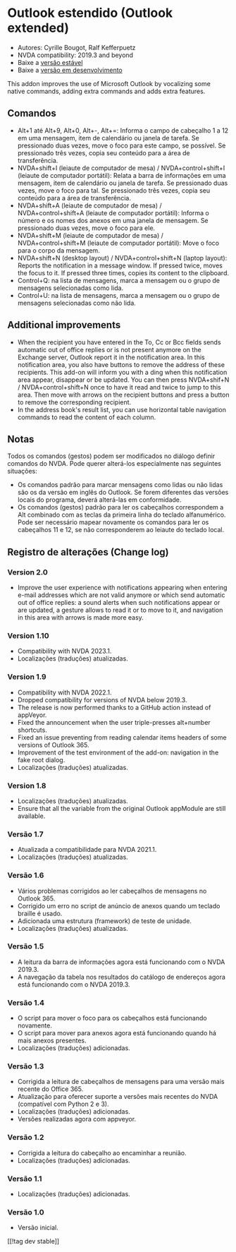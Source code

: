 # Outlook estendido (Outlook extended) #

* Autores: Cyrille Bougot, Ralf Kefferpuetz
* NVDA compatibility: 2019.3 and beyond
* Baixe a [versão estável][1]
* Baixe a [versão em desenvolvimento][2]

This addon improves the use of Microsoft Outlook by vocalizing some native
commands, adding extra commands and adds extra features.

## Comandos

* Alt+1 até Alt+9, Alt+0, Alt+-, Alt+=: Informa o campo de cabeçalho 1 a 12
  em uma mensagem, item de calendário ou janela de tarefa. Se pressionado
  duas vezes, move o foco para este campo, se possível. Se pressionado três
  vezes, copia seu conteúdo para a área de transferência.
* NVDA+shift+I (leiaute de computador de mesa) / NVDA+control+shift+I
  (leiaute de computador portátil): Relata a barra de informações em uma
  mensagem, item de calendário ou janela de tarefa. Se pressionado duas
  vezes, move o foco para tal. Se pressionado três vezes, copia seu conteúdo
  para a área de transferência.
* NVDA+shift+A (leiaute de computador de mesa) / NVDA+control+shift+A
  (leiaute de computador portátil): Informa o número e os nomes dos anexos
  em uma janela de mensagem. Se pressionado duas vezes, move o foco para
  ele.
* NVDA+shift+M (leiaute de computador de mesa) / NVDA+control+shift+M
  (leiaute de computador portátil): Move o foco para o corpo da mensagem.
* NVDA+shift+N (desktop layout) / NVDA+control+shift+N (laptop layout):
  Reports the notification in a message window. If pressed twice, moves the
  focus to it. If pressed three times, copies its content to the clipboard.
* Control+Q: na lista de mensagens, marca a mensagem ou o grupo de mensagens
  selecionadas como lida.
* Control+U: na lista de mensagens, marca a mensagem ou o grupo de mensagens
  selecionadas como não lida.

## Additional improvements

* When the recipient you have entered in the To, Cc or Bcc fields sends
  automatic out of office replies or is not present anymore on the Exchange
  server, Outlook report it in the notification area. In this notification
  area, you also have buttons to remove the address of these recipients.
  This add-on will inform you with a ding when this notification area
  appear, disappear or be updated. You can then press NVDA+shif+N /
  NVDA+control+shift+N once to have it read and twice to jump to this
  area. Then move with arrows on the recipient buttons and press a button to
  remove the corresponding recipient.
* In the address book's result list, you can use horizontal table navigation
  commands to read the content of each column.
  
## Notas

Todos os comandos (gestos) podem ser modificados no diálogo definir comandos
do NVDA. Pode querer alterá-los especialmente nas seguintes situações:

* Os comandos padrão para marcar mensagens como lidas ou não lidas são os da
  versão em inglês do Outlook. Se forem diferentes das versões locais do
  programa, deverá alterá-las em conformidade.
* Os comandos (gestos) padrão para ler os cabeçalhos correspondem a Alt
  combinado com as teclas da primeira linha do teclado alfanumérico. Pode
  ser necessário mapear novamente os comandos para ler os cabeçalhos 11 e
  12, se não corresponderem ao leiaute do teclado local.

## Registro de alterações (Change log)

### Version 2.0

* Improve the user experience with notifications appearing when entering
  e-mail addresses which are not valid anymore or which send automatic out
  of office replies: a sound alerts when such notifications appear or are
  updated, a gesture allows to read it or to move to it, and navigation in
  this area with arrows is made more easy.

### Version 1.10

* Compatibility with NVDA 2023.1.
* Localizações (traduções) atualizadas.

### Version 1.9

* Compatibility with NVDA 2022.1.
* Dropped compatibility for versions of NVDA below 2019.3.
* The release is now performed thanks to a GitHub action instead of
  appVeyor.
* Fixed the announcement when the user triple-presses alt+number shortcuts.
* Fixed an issue preventing from reading calendar items headers of some
  versions of Outlook 365.
* Improvement of the test environment of the add-on: navigation in the fake
  root dialog.
* Localizações (traduções) atualizadas.

### Version 1.8

* Localizações (traduções) atualizadas.
* Ensure that all the variable from the original Outlook appModule are still
  available.

### Versão 1.7

* Atualizada a compatibilidade para NVDA 2021.1.
* Localizações (traduções) atualizadas.

### Versão 1.6

* Vários problemas corrigidos ao ler cabeçalhos de mensagens no Outlook 365.
* Corrigido um erro no script de anúncio de anexos quando um teclado braille
  é usado.
* Adicionada uma estrutura (framework) de teste de unidade.
* Localizações (traduções) atualizadas.

### Versão 1.5

* A leitura da barra de informações agora está funcionando com o NVDA
  2019.3.
* A navegação da tabela nos resultados do catálogo de endereços agora está
  funcionando com o NVDA 2019.3.

### Versão 1.4

* O script para mover o foco para os cabeçalhos está funcionando novamente.
* O script para mover para anexos agora está funcionando quando há mais
  anexos presentes.
* Localizações (traduções) adicionadas.

### Versão 1.3

* Corrigida a leitura de cabeçalhos de mensagens para uma versão mais
  recente do Office 365.
* Atualização para oferecer suporte a versões mais recentes do NVDA
  (compatível com Python 2 e 3).
* Localizações (traduções) adicionadas.
* Versões realizadas agora com appveyor.

### Versão 1.2

* Corrigida a leitura do cabeçalho ao encaminhar a reunião.
* Localizações (traduções) adicionadas.

### Versão 1.1

* Localizações (traduções) adicionadas.

### Versão 1.0

* Versão inicial.

[[!tag dev stable]]

[1]: https://addons.nvda-project.org/files/get.php?file=outlookextended

[2]: https://addons.nvda-project.org/files/get.php?file=outlookextended-dev

